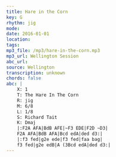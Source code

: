 ```yaml
---
title: Hare in the Corn
key: G
rhythm: jig
mode: 
date: 2016-01-01
location:
tags:
mp3_file: /mp3/hare-in-the-corn.mp3
mp3_url: Wellington Session
abc_url: 
source: Wellington
transcription: unknown
chords: false
abc: |
    X: 1
    T: The Hare In The Corn
    R: jig
    M: 6/8
    L: 1/8
    S: Richard Tait
    K: Dmaj
    |:F2A AFA|BdB AFE|~F3 EDE|F2D ~D3|
    F2A AFA|BdB AFA|Bcd edA|ded d3:|
    |:f3 fed|g2e ede|f3 fed|faa bag|
    f3 fed|g2e edB|A (3Bcd edA|ded d3:|
---
```


